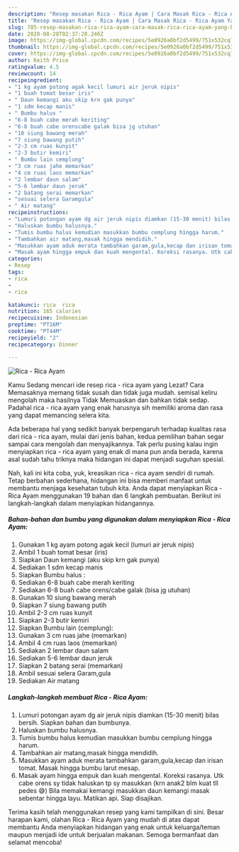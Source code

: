 ```yaml
---
description: "Resep masakan Rica - Rica Ayam | Cara Masak Rica - Rica Ayam Yang Bisa Manjain Lidah"
title: "Resep masakan Rica - Rica Ayam | Cara Masak Rica - Rica Ayam Yang Bisa Manjain Lidah"
slug: 785-resep-masakan-rica-rica-ayam-cara-masak-rica-rica-ayam-yang-bisa-manjain-lidah
date: 2020-08-28T02:37:28.246Z
image: https://img-global.cpcdn.com/recipes/5e0926a0bf2d5499/751x532cq70/rica-rica-ayam-foto-resep-utama.jpg
thumbnail: https://img-global.cpcdn.com/recipes/5e0926a0bf2d5499/751x532cq70/rica-rica-ayam-foto-resep-utama.jpg
cover: https://img-global.cpcdn.com/recipes/5e0926a0bf2d5499/751x532cq70/rica-rica-ayam-foto-resep-utama.jpg
author: Keith Price
ratingvalue: 4.5
reviewcount: 14
recipeingredient:
- "1 kg ayam potong agak kecil lumuri air jeruk nipis"
- "1 buah tomat besar iris"
- " Daun kemangi aku skip krn gak punya"
- "1 sdm kecap manis"
- " Bumbu halus "
- "6-8 buah cabe merah keriting"
- "6-8 buah cabe orenscabe galak bisa jg utuhan"
- "10 siung bawang merah"
- "7 siung bawang putih"
- "2-3 cm ruas kunyit"
- "2-3 butir kemiri"
- " Bumbu lain cemplung"
- "3 cm ruas jahe memarkan"
- "4 cm ruas laos memarkan"
- "2 lembar daun salam"
- "5-6 lembar daun jeruk"
- "2 batang serai memarkan"
- "sesuai selera Garamgula"
- " Air matang"
recipeinstructions:
- "Lumuri potongan ayam dg air jeruk nipis diamkan (15-30 menit) bilas bersih. Siapkan bahan dan bumbunya."
- "Haluskan bumbu halusnya."
- "Tumis bumbu halus kemudian masukkan bumbu cemplung hingga harum."
- "Tambahkan air matang,masak hingga mendidih."
- "Masukkan ayam aduk merata tambahkan garam,gula,kecap dan irisan tomat. Masak hingga bumbu larut mesap."
- "Masak ayam hingga empuk dan kuah mengental. Koreksi rasanya. Utk cabe orens sy tidak haluskan tp sy masukkan (krn anak2 blm kuat tll pedes 😅) Bila memakai kemangi masukkan daun kemangi masak sebentar hingga layu. Matikan api. Siap disajikan."
categories:
- Resep
tags:
- rica
- 
- rica

katakunci: rica  rica 
nutrition: 165 calories
recipecuisine: Indonesian
preptime: "PT16M"
cooktime: "PT44M"
recipeyield: "2"
recipecategory: Dinner

---
```



![Rica - Rica Ayam](https://img-global.cpcdn.com/recipes/5e0926a0bf2d5499/751x532cq70/rica-rica-ayam-foto-resep-utama.jpg)

Kamu Sedang mencari ide resep rica - rica ayam yang Lezat? Cara Memasaknya memang tidak susah dan tidak juga mudah. semisal keliru mengolah maka hasilnya Tidak Memuaskan dan bahkan tidak sedap. Padahal rica - rica ayam yang enak harusnya sih memiliki aroma dan rasa yang dapat memancing selera kita.



Ada beberapa hal yang sedikit banyak berpengaruh terhadap kualitas rasa dari rica - rica ayam, mulai dari jenis bahan, kedua pemilihan bahan segar sampai cara mengolah dan menyajikannya. Tak perlu pusing kalau ingin menyiapkan rica - rica ayam yang enak di mana pun anda berada, karena asal sudah tahu triknya maka hidangan ini dapat menjadi suguhan spesial.


Nah, kali ini kita coba, yuk, kreasikan rica - rica ayam sendiri di rumah. Tetap berbahan sederhana, hidangan ini bisa memberi manfaat untuk membantu menjaga kesehatan tubuh kita. Anda dapat menyiapkan Rica - Rica Ayam menggunakan 19 bahan dan 6 langkah pembuatan. Berikut ini langkah-langkah dalam menyiapkan hidangannya.

<!--inarticleads1-->

##### Bahan-bahan dan bumbu yang digunakan dalam menyiapkan Rica - Rica Ayam:

1. Gunakan 1 kg ayam potong agak kecil (lumuri air jeruk nipis)
1. Ambil 1 buah tomat besar (iris)
1. Siapkan  Daun kemangi (aku skip krn gak punya)
1. Sediakan 1 sdm kecap manis
1. Siapkan  Bumbu halus :
1. Sediakan 6-8 buah cabe merah keriting
1. Sediakan 6-8 buah cabe orens/cabe galak (bisa jg utuhan)
1. Gunakan 10 siung bawang merah
1. Siapkan 7 siung bawang putih
1. Ambil 2-3 cm ruas kunyit
1. Siapkan 2-3 butir kemiri
1. Siapkan  Bumbu lain (cemplung):
1. Gunakan 3 cm ruas jahe (memarkan)
1. Ambil 4 cm ruas laos (memarkan)
1. Sediakan 2 lembar daun salam
1. Sediakan 5-6 lembar daun jeruk
1. Siapkan 2 batang serai (memarkan)
1. Ambil sesuai selera Garam,gula
1. Sediakan  Air matang




<!--inarticleads2-->

##### Langkah-langkah membuat Rica - Rica Ayam:

1. Lumuri potongan ayam dg air jeruk nipis diamkan (15-30 menit) bilas bersih. Siapkan bahan dan bumbunya.
1. Haluskan bumbu halusnya.
1. Tumis bumbu halus kemudian masukkan bumbu cemplung hingga harum.
1. Tambahkan air matang,masak hingga mendidih.
1. Masukkan ayam aduk merata tambahkan garam,gula,kecap dan irisan tomat. Masak hingga bumbu larut mesap.
1. Masak ayam hingga empuk dan kuah mengental. Koreksi rasanya. Utk cabe orens sy tidak haluskan tp sy masukkan (krn anak2 blm kuat tll pedes 😅) Bila memakai kemangi masukkan daun kemangi masak sebentar hingga layu. Matikan api. Siap disajikan.




Terima kasih telah menggunakan resep yang kami tampilkan di sini. Besar harapan kami, olahan Rica - Rica Ayam yang mudah di atas dapat membantu Anda menyiapkan hidangan yang enak untuk keluarga/teman maupun menjadi ide untuk berjualan makanan. Semoga bermanfaat dan selamat mencoba!
